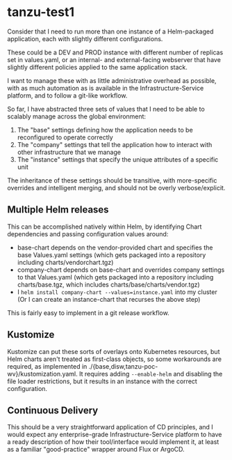 # tanzu-test1

Consider that I need to run more than one instance of a Helm-packaged application, each with slightly different configurations.

These could be a DEV and PROD instance with different number of replicas set in values.yaml, or an internal- and external-facing webserver that have slightly different policies applied to the same application stack.

I want to manage these with as little administrative overhead as possible, with as much automation as is available in the Infrastructure-Service platform, and to follow a git-like workflow.

So far, I have abstracted three sets of values that I need to be able to scalably manage across the global environment:
1) The "base" settings defining how the application needs to be reconfigured to operate correctly
2) The "company" settings that tell the application how to interact with other infrastructure that we manage
3) The "instance" settings that specify the unique attributes of a specific unit

The inheritance of these settings should be transitive, with more-specific overrides and intelligent merging, and should not be overly verbose/explicit.

## Multiple Helm releases
This can be accomplished natively within Helm, by identifying Chart dependencies and passing configuration values around:

* base-chart depends on the vendor-provided chart and specifies the base Values.yaml settings (which gets packaged into a repository including charts/vendorchart.tgz)
* company-chart depends on base-chart and overrides company settings to that Values.yaml (which gets packaged into a repository including charts/base.tgz, which includes charts/base/charts/vendor.tgz)
* I `helm install company-chart --values=instance.yaml` into my cluster (Or I can create an instance-chart that recurses the above step)

This is fairly easy to implement in a git release workflow.

## Kustomize
Kustomize can put these sorts of overlays onto Kubernetes resources, but Helm charts aren't treated as first-class objects, so some workarounds are required, as implemented in ./{base,disw,tanzu-poc-wv}/kustomization.yaml.  It requires adding `--enable-helm` and disabling the file loader restrictions, but it results in an instance with the correct configuration.

## Continuous Delivery
This should be a very straightforward application of CD principles, and I would expect any enterprise-grade Infrastructure-Service platform to have a ready description of how their tool/interface would implement it, at least as a familiar "good-practice" wrapper around Flux or ArgoCD.
